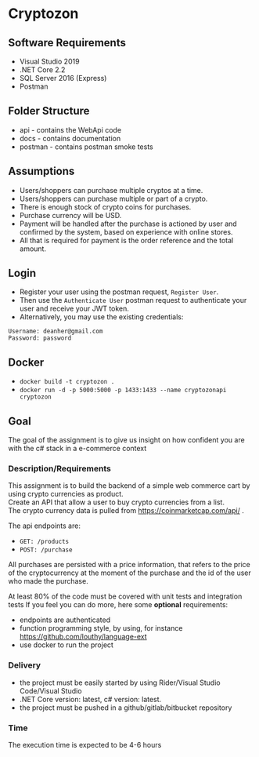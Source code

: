 # Cryptozon

## Software Requirements

* Visual Studio 2019
* .NET Core 2.2
* SQL Server 2016 (Express)
* Postman  

## Folder Structure  

* api     - contains the WebApi code
* docs    - contains documentation
* postman - contains postman smoke tests  

## Assumptions

* Users/shoppers can purchase multiple cryptos at a time.
* Users/shoppers can purchase multiple or part of a crypto.
* There is enough stock of crypto coins for purchases.
* Purchase currency will be USD.
* Payment will be handled after the purchase is actioned by user and confirmed by the system, based on experience with online stores.
* All that is required for payment is the order reference and the total amount.  

## Login

* Register your user using the postman request, `Register User`.
* Then use the `Authenticate User` postman request to authenticate your user and receive your JWT token.
* Alternatively, you may use the existing credentials:

```text
Username: deanher@gmail.com
Password: password
```

## Docker

* `docker build -t cryptozon .`
* `docker run -d -p 5000:5000 -p 1433:1433 --name cryptozonapi cryptozon`

## Goal  

The goal of the assignment is to give us insight on how confident you are with the c# stack in a e-commerce context

### Description/Requirements  

This assignment is to build the backend of a simple web commerce cart by using crypto currencies as product.  
Create an API that allow a user to buy crypto currencies from a list.  
The crypto currency data is pulled from https://coinmarketcap.com/api/ .

The api endpoints are:

* `GET: /products`
* `POST: /purchase`  

All purchases are persisted with a price information, that refers to the price of the cryptocurrency at the moment of the purchase and the id of the user who made the purchase.

At least 80% of the code must be covered with unit tests and integration tests
If you feel you can do more, here some __optional__ requirements:

* endpoints are authenticated
* function programming style, by using, for instance https://github.com/louthy/language-ext
* use docker to run the project

### Delivery  

* the project must be easily started by using Rider/Visual Studio Code/Visual Studio
* .NET Core version: latest, c# version: latest.
* the project must be pushed in a github/gitlab/bitbucket repository

### Time  

The execution time is expected to be 4-6 hours  
